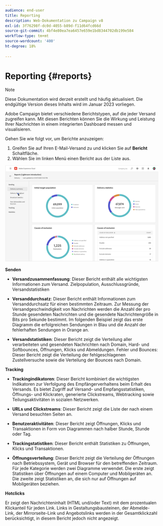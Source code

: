 ```yaml
---
audience: end-user
title: Reporting
description: Web-Dokumentation zu Campaign v8
exl-id: 3f76298f-dc0d-4055-b89d-f11d64fcd66d
source-git-commit: 4bf4e80ea7ea6457e659e1bd8344702db199e584
workflow-type: tm+mt
source-wordcount: '400'
ht-degree: 18%

---
```


# Reporting {#reports}

>[!NOTE]
>
>Diese Dokumentation wird derzeit erstellt und häufig aktualisiert. Die endgültige Version dieses Inhalts wird im Januar 2023 vorliegen.

<!--
detail delivery reports and how to access them

same content as in v7 (excepted for the navigation that is similar to AJO
-->

Adobe Campaign bietet verschiedene Berichtstypen, auf die jeder Versand zugreifen kann. Mit diesen Berichten können Sie die Wirkung und Leistung Ihrer Nachrichten in einem integrierten Dashboard messen und visualisieren.

Gehen Sie wie folgt vor, um Berichte anzuzeigen:

1. Greifen Sie auf Ihren E-Mail-Versand zu und klicken Sie auf **Bericht** Schaltfläche.
1. Wählen Sie im linken Menü einen Bericht aus der Liste aus.

![](assets/reporting.png)

**Senden**

* **Versandzusammenfassung**: Dieser Bericht enthält alle wichtigsten Informationen zum Versand. Zielpopulation, Ausschlussgründe, Versandstatistiken

* **Versanddurchsatz**: Dieser Bericht enthält Informationen zum Versanddurchsatz für einen bestimmten Zeitraum. Zur Messung der Versandgeschwindigkeit von Nachrichten werden die Anzahl der pro Stunde gesendeten Nachrichten und die gesendete Nachrichtengröße in Bits pro Sekunde bestimmt. Im folgenden Beispiel zeigt das erste Diagramm die erfolgreichen Sendungen in Blau und die Anzahl der fehlerhaften Sendungen in Orange an.

* **Versandstatistiken**: Dieser Bericht zeigt die Verteilung aller verarbeiteten und gesendeten Nachrichten nach Domain, Hard- und Softbounces, Öffnungen, Klicks und Abmeldungen.
Fehler und Bounces: Dieser Bericht zeigt die Verteilung der fehlgeschlagenen Zustellversuche sowie die Verteilung der Bounces nach Domain.

**Tracking**

* **Trackingindikatoren**: Dieser Bericht kombiniert die wichtigsten Indikatoren zur Verfolgung des Empfängerverhaltens beim Erhalt des Versands. Es bietet Zugriff auf Versand- und Empfangsstatistiken, Öffnungs- und Klickraten, generierte Clickstreams, Webtracking sowie Teilungsaktivitäten in sozialen Netzwerken.

* **URLs und Clickstreams**: Dieser Bericht zeigt die Liste der nach einem Versand besuchten Seiten an.

* **Benutzeraktivitäten**: Dieser Bericht zeigt Öffnungen, Klicks und Transaktionen in Form von Diagrammen nach halber Stunde, Stunde oder Tag.

* **Trackingstatistiken**: Dieser Bericht enthält Statistiken zu Öffnungen, Klicks und Transaktionen.

* **Öffnungsverteilung**: Dieser Bericht zeigt die Verteilung der Öffnungen nach Betriebssystem, Gerät und Browser für den betreffenden Zeitraum. Für jede Kategorie werden zwei Diagramme verwendet. Die erste zeigt Statistiken über Öffnungen auf einem Computer und Mobilgeräten an. Die zweite zeigt Statistiken an, die sich nur auf Öffnungen auf Mobilgeräten beziehen.

**Hotclicks**

Er zeigt den Nachrichteninhalt (HTML und/oder Text) mit dem prozentualen Klickanteil für jeden Link. Links in Gestaltungsbausteinen, der Abmelde-Link, der Mirrorseite-Link und Angebotslinks werden in der Gesamtklickzahl berücksichtigt, in diesem Bericht jedoch nicht angezeigt.
